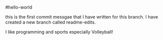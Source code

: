 #hello-world

this is the first commit messgae that I have written for this branch. 
I have created a new branch called readme-edits.

I like programming and sports especially Volleyball!
